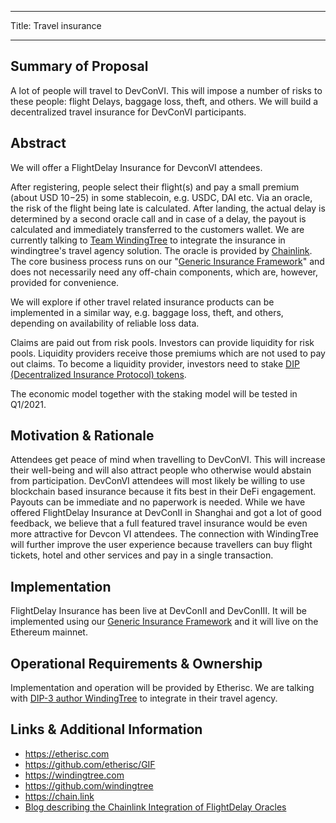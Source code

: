 - - -
Title: Travel insurance
- - -

## Summary of Proposal

A lot of people will travel to DevConVI. This will impose a number of risks to these people: flight Delays, baggage loss, theft, and others. We will build a decentralized travel insurance for DevConVI participants.

## Abstract
We will offer a FlightDelay Insurance for DevconVI attendees.

After registering, people select their flight(s) and pay a small premium (about USD 10$-25$) in some stablecoin, e.g. USDC, DAI etc. Via an oracle, the risk of the flight being late is calculated. After landing, the actual delay is determined by a second oracle call and in case of a delay, the payout is calculated and immediately transferred to the customers wallet. We are currently talking to [Team WindingTree](https://windingtree.com) to integrate the insurance in windingtree's travel agency solution. The oracle is provided by [Chainlink](https://chain.link). The core business process runs on our "[Generic Insurance Framework](https://github.com/etherisc/GIF)" and does not necessarily need any off-chain components, which are, however, provided for convenience.

We will explore if other travel related insurance products can be implemented in a similar way, e.g. baggage loss, theft, and others, depending on availability of reliable loss data.

Claims are paid out from risk pools. Investors can provide liquidity for risk pools. Liquidity providers receive those premiums which are not used to pay out claims. To become a liquidity provider, investors need to stake [DIP (Decentralized Insurance Protocol) tokens](https://etherscan.io/token/0xc719d010b63e5bbf2c0551872cd5316ed26acd83).

The economic model together with the staking model will be tested in Q1/2021.

## Motivation & Rationale
Attendees get peace of mind when travelling to DevConVI. This will increase their well-being and will also attract people who otherwise would abstain from participation. DevConVI attendees will most likely be willing to use blockchain based insurance because it fits best in their DeFi engagement. Payouts can be immediate and no paperwork is needed. While we have offered FlightDelay Insurance at DevConII in Shanghai and got a lot of good feedback, we believe that a full featured travel insurance would be even more attractive for Devcon VI attendees. The connection with WindingTree will further improve the user experience because travellers can buy flight tickets, hotel and other services and pay in a single transaction.

## Implementation
FlightDelay Insurance has been live at DevConII and DevConIII. It will be implemented using our [Generic Insurance Framework](https://github.com/etherisc/GIF) and it will live on the Ethereum mainnet.

## Operational Requirements & Ownership
Implementation and operation will be provided by Etherisc. We are talking with [DIP-3 author WindingTree](https://github.com/efdevcon/DIPs/blob/master/DIPs/DIP-3.md) to integrate in their travel agency.

## Links & Additional Information
- https://etherisc.com
- https://github.com/etherisc/GIF
- https://windingtree.com
- https://github.com/windingtree
- https://chain.link
- [Blog describing the Chainlink Integration of FlightDelay Oracles](https://blog.etherisc.com/etherisc-to-leverage-chainlink-oracles-for-decentralized-flight-insurance-product-9559b64d79c7)

